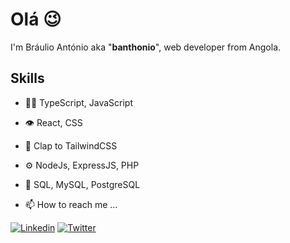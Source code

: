 
#	Olá 😉

I'm Bráulio António aka "**banthonio**", web developer from Angola. 

## Skills
- 👨‍💻 TypeScript, JavaScript
- 👁️ React, CSS
- 👋 Clap to TailwindCSS
- ⚙️ NodeJs, ExpressJS, PHP
- 💽 SQL, MySQL, PostgreSQL

- 📫 How to reach me ...


[![Linkedin](https://img.shields.io/badge/-LinkedIn-060606?style=flat&labelColor=0D0D0D&logo=Linkedin&Color=white)](https://www.linkedin.com/in/braulio-andre-antonio/)
[![Twitter](https://img.shields.io/badge/-Twitter-060606?style=flat&labelColor=0D0D0D&logo=Twitter&Color=white)](https://twitter.com/brauliodamour)
<!---
Banthonio/Banthonio is a ✨ special ✨ repository because its `README.md` (this file) appears on your GitHub profile.
You can click the Preview link to take a look at your changes.
--->
